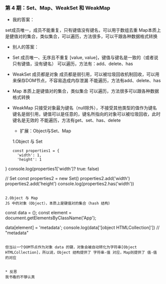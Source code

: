 ### 第 4 期：Set、Map、WeakSet 和 WeakMap

* 我的答案：

set成员唯一，成员不能重复，只有键值没有键名，可以用于数组去重
Map本质上是健值对的集合，类似集合，可以遍历，方法很多，可以干跟各种数据格式转换
* 别人的答案：

* Set
  成员唯一、无序且不重复
  [value, value]，键值与键名是一致的（或者说只有键值，没有键名）
  可以遍历，方法有：add、delete、has
* WeakSet
  成员都是对象
  成员都是弱引用，可以被垃圾回收机制回收，可以用来保存DOM节点，不容易造成内存泄漏
  不能遍历，方法有add、delete、has
* Map
  本质上是键值对的集合，类似集合
  可以遍历，方法很多可以跟各种数据格式转换
* WeakMap
  只接受对象最为键名（null除外），不接受其他类型的值作为键名
  键名是弱引用，键值可以是任意的，键名所指向的对象可以被垃圾回收，此时键名是无效的
  不能遍历，方法有get、set、has、delete
  
  * 扩展：Object与Set、Map
  
  1.Object 与 Set
  ```
  const properties1 = {
    'width': 1,
    'height': 1
}
console.log(properties1['width']? true: false)

// Set
const properties2 = new Set()
properties2.add('width')
properties2.add('height')
console.log(properties2.has('width'))
  ```
  
 2.Object 与 Map
 JS 中的对象（Object），本质上是键值对的集合（hash 结构）
 ```
 const data = {};
const element = document.getElementsByClassName('App');

data[element] = 'metadata';
console.log(data['[object HTMLCollection]']) // "metadata"
 ```
 
 但当以一个DOM节点作为对象 data 的键，对象会被自动转化为字符串[Object HTMLCollection]，所以说，Object 结构提供了 字符串-值 对应，Map则提供了 值-值 的对应
 
 
* 反思
我书看的不够认真
